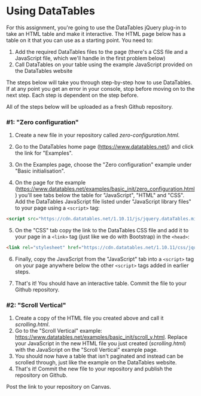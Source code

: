 # Using DataTables

For this assignment, you're going to use the DataTables jQuery plug-in to take an HTML table and make it interactive. The HTML page below has a table on it that you can use as a starting point. You need to:

1. Add the required DataTables files to the page (there's a CSS file and a JavaScript file, which we'll handle in the first problem below)
2. Call DataTables on your table using the example JavaScript provided on the DataTables website

The steps below will take you through step-by-step how to use DataTables. If at any point you get an error in your console, stop before moving on to the next step. Each step is dependent on the step before.

All of the steps below will be uploaded as a fresh Github repository.

### #1: "Zero configuration"

1. Create a new file in your repository called _zero-configuration.html_.

2. Go to the DataTables home page (https://www.datatables.net/) and click the link for "Examples".

3. On the Examples page, choose the "Zero configuration" example under "Basic initialisation".

4. On the page for the example (https://www.datatables.net/examples/basic_init/zero_configuration.html) you'll see tabs below the table for "JavaScript", "HTML" and "CSS". Add the DataTables JavaScript file listed under "JavaScript library files" to your page using a `<script>` tag:

  ```html
  <script src="https://cdn.datatables.net/1.10.11/js/jquery.dataTables.min.js"></script>
  ```

5. On the "CSS" tab copy the link to the DataTables CSS file and add it to your page in a `<link>` tag (just like we do with Bootstrap) in the `<head>`:

  ```html
  <link rel="stylesheet" href="https://cdn.datatables.net/1.10.11/css/jquery.dataTables.min.css" />
  ```

6. Finally, copy the JavaScript from the "JavaScript" tab into a `<script>` tag on your page anywhere below the other `<script>` tags added in earlier steps.

7. That's it! You should have an interactive table. Commit the file to your Github repository.

### #2: "Scroll Vertical"

1. Create a copy of the HTML file you created above and call it _scrolling.html_. 
2. Go to the "Scroll Vertical" example: https://www.datatables.net/examples/basic_init/scroll_y.html. Replace your JavaScript in the new HTML file you just created (_scrolling.html_) with the JavaScript on the "Scroll Vertical" example page.
3. You should now have a table that isn't paginated and instead can be scrolled through, just like the example on the DataTables website.
3. That's it! Commit the new file to your repository and publish the repository on Github.

Post the link to your repository on Canvas.